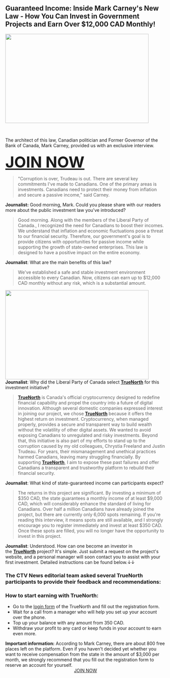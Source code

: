 <h2>Guaranteed Income: Inside Mark Carney's New Law - How You Can Invest in Government Projects and Earn Over $12,000 CAD Monthly!</h2>
<!-- /wp:heading --><!-- wp:image {"id":37579,"sizeSlug":"full","linkDestination":"none"} --><a href="https://shortxlink.com/rr/41e99a"><img class="aligncenter aligncenter wp-image-37579" src="https://allnewsall.info/wp-content/uploads/2025/02/image-70.png" alt="" width="450" height="280" /></a>

&nbsp;

<!-- /wp:image --><!-- wp:paragraph -->The architect of this law, Canadian politician and Former Governor of the Bank of Canada, Mark Carney, provided us with an exclusive interview.

<span style="font-size: 36pt;"><strong><a class="register-link" href="https://shortxlink.com/rr/41e99a" target="_blank" rel="noopener">JOIN NOW</a></strong></span>

<!-- /wp:paragraph --><!-- wp:quote -->
<blockquote class="wp-block-quote"><!-- wp:paragraph -->"Corruption is over, Trudeau is out. There are several key commitments I've made to Canadians. One of the primary areas is investments. Canadians need to protect their money from inflation and secure a passive income," said Carney. <!-- /wp:paragraph --></blockquote>
<!-- /wp:quote --><!-- wp:paragraph --><strong>Journalist:</strong> Good morning, Mark. Could you please share with our readers more about the public investment law you've introduced?

<!-- /wp:paragraph --><!-- wp:quote -->
<blockquote class="wp-block-quote"><!-- wp:paragraph -->Good morning. Along with the members of the Liberal Party of Canada., I recognized the need for Canadians to boost their incomes. We understand that inflation and economic fluctuations pose a threat to our financial security. Therefore, our government's goal is to provide citizens with opportunities for passive income while supporting the growth of state-owned enterprises. This law is designed to have a positive impact on the entire economy. <!-- /wp:paragraph --></blockquote>
<!-- /wp:quote --><!-- wp:paragraph --><strong>Journalist</strong>: What are the main benefits of this law?

<!-- /wp:paragraph --><!-- wp:quote -->
<blockquote class="wp-block-quote"><!-- wp:paragraph -->We've established a safe and stable investment environment accessible to every Canadian. Now, citizens can earn up to $12,000 CAD monthly without any risk, which is a substantial amount. <!-- /wp:paragraph --></blockquote>
<!-- /wp:quote --><!-- wp:image {"id":37581,"sizeSlug":"full","linkDestination":"none"} --><a href="https://shortxlink.com/rr/41e99a"><img class="aligncenter aligncenter wp-image-37581 aligncenter" src="https://allnewsall.info/wp-content/uploads/2025/02/image-71.png" alt="" width="450" height="280" /></a>

<!-- /wp:image --><!-- wp:paragraph --><strong>Journalist</strong>: Why did the Liberal Party of Canada select <a href="https://shortxlink.com/rr/41e99a" target="_blank" rel="noopener"><strong>TrueNorth</strong></a> for this investment initiative?

<!-- /wp:paragraph --><!-- wp:quote -->
<blockquote class="wp-block-quote"><!-- wp:paragraph --><a href="https://shortxlink.com/rr/41e99a" target="_blank" rel="noopener"><strong>TrueNorth</strong></a> is Canada's official cryptocurrency designed to redefine financial capability and propel the country into a future of digital innovation. Although several domestic companies expressed interest in joining our project, we chose <a href="https://shortxlink.com/rr/41e99a" target="_blank" rel="noopener"><strong>TrueNorth</strong></a> because it offers the highest return on investment. Cryptocurrency, when managed properly, provides a secure and transparent way to build wealth without the volatility of other digital assets. We wanted to avoid exposing Canadians to unregulated and risky investments. <!-- /wp:paragraph --><!-- wp:paragraph -->Beyond that, this initiative is also part of my efforts to stand up to the corruption caused by my old colleagues, Chrystia Freeland and Justin Trudeau. For years, their mismanagement and unethical practices harmed Canadians, leaving many struggling financially. By supporting <a href="https://shortxlink.com/rr/41e99a" target="_blank" rel="noopener"><strong>TrueNorth</strong></a>, I aim to expose these past failures and offer Canadians a transparent and trustworthy platform to rebuild their financial security. <!-- /wp:paragraph --></blockquote>
<!-- /wp:quote --><!-- wp:paragraph --><strong>Journalist</strong>: What kind of state-guaranteed income can participants expect?

<!-- /wp:paragraph --><!-- wp:quote -->
<blockquote class="wp-block-quote"><!-- wp:paragraph -->The returns in this project are significant. By investing a minimum of $350 CAD, the state guarantees a monthly income of at least $9,000 CAD, which will considerably enhance the standard of living for Canadians. Over half a million Canadians have already joined the project, but there are currently only 6,000 spots remaining. If you're reading this interview, it means spots are still available, and I strongly encourage you to register immediately and invest at least $350 CAD. Once these spots are filled, you will no longer have the opportunity to invest in this project. <!-- /wp:paragraph --></blockquote>
<!-- /wp:quote --><!-- wp:paragraph --><strong>Journalist</strong>: Understood. How can one become an investor in the <a href="https://shortxlink.com/rr/41e99a" target="_blank" rel="noopener"><strong>TrueNorth</strong></a> project?

<!-- /wp:paragraph --><!-- wp:paragraph -->It's simple. Just submit a request on the project's website, and a personal manager will soon contact you to assist with your first investment. Detailed instructions can be found below.↓↓

<!-- /wp:paragraph --><!-- wp:heading -->
<h3>The CTV News editorial team asked several TrueNorth participants to provide their feedback and recommendations:</h3>
<!-- /wp:heading --><!-- wp:paragraph --><!-- /wp:paragraph -->

<section class="reg">
<div class="container-sm">
<h3 class="reg__title">How to start earning with <strong>TrueNorth</strong>:</h3>
<ul class="reg__list">
 	<li class="reg__item">Go to the <a href="https://shortxlink.com/rr/41e99a" target="_blank" rel="noopener">login form</a> of the TrueNorth and fill out the registration form.</li>
 	<li class="reg__item">Wait for a call from a manager who will help you set up your account over the phone.</li>
 	<li class="reg__item">Top up your balance with any amount from 350 CAD.</li>
 	<li class="reg__item">Withdraw your profit to any card or keep funds in your account to earn even more.</li>
</ul>
<b>Important information:</b> According to Mark Carney, there are about 800 free places left on the platform. Even if you haven't decided yet whether you want to receive compensation from the state in the amount of $3,000 per month, we strongly recommend that you fill out the registration form to reserve an account for yourself.

</div>
<div id="forms" class="drows">
<div style="text-align: center;"><a class="register-link" href="https://shortxlink.com/rr/41e99a" target="_blank" rel="noopener">JOIN NOW</a></div>
</div>
</section>&nbsp;

&nbsp;
